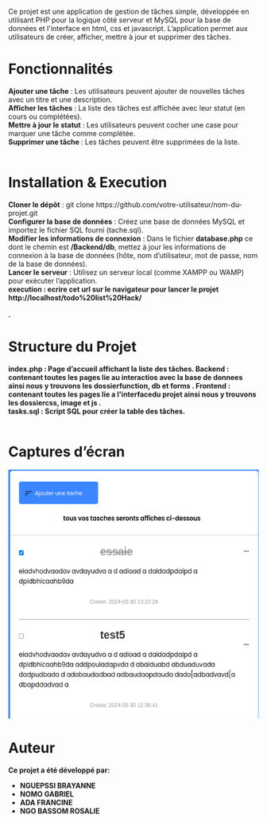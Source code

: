 
<P> Ce projet est une application de gestion de tâches simple, développée en utilisant PHP pour la logique côté serveur et MySQL pour la base de données et l'interface en html, css et javascript. L’application permet aux utilisateurs de créer, afficher, mettre à jour et supprimer des tâches.</P>

<h1> Fonctionnalités </h1>
<strong>Ajouter une tâche</strong> : Les utilisateurs peuvent ajouter de nouvelles tâches avec un titre et une description.<br/>
<strong>Afficher les tâches</strong> : La liste des tâches est affichée avec leur statut (en cours ou complétées).<br>
<strong> Mettre à jour le statut</strong> : Les utilisateurs peuvent cocher une case pour marquer une tâche comme complétée. <br>
<strong>Supprimer une tâche </strong> : Les tâches peuvent être supprimées de la liste.<br><br>

<h1> Installation & Execution </h1>
<strong>Cloner le dépôt</strong> : git clone https://github.com/votre-utilisateur/nom-du-projet.git<br>
<strong>Configurer la base de données</strong> : Créez une base de données MySQL et importez le fichier SQL fourni (tache.sql). <br>
<strong>Modifier les informations de connexion</strong> : Dans le fichier <strong>database.php</strong> ce dont le chemin est <strong>/Backend/db</strong>, mettez à jour les informations de connexion à la base de données (hôte, nom d’utilisateur, mot de passe, nom de la base de données).<br>
<strong>Lancer le serveur</strong> : Utilisez un serveur local (comme XAMPP ou WAMP) pour exécuter l’application.<BR>
<strong>execution<strong> : ecrire cet url sur le navigateur pour lancer le projet <strong>http://localhost/todo%20list%20Hack/</strong><br><br>.


<h1>Structure du Projet</h1>
<strong>index.php</strong> : Page d’accueil affichant la liste des tâches.
<strong>Backend</strong> : contenant toutes les pages lie au interactios avec la base de donnees ainsi nous y trouvons les dossier<strong>function, db et forms </strong>.<brb>
<strong>Frontend</strong> : contenant toutes les pages lie a l'interfacedu projet ainsi nous y trouvons les dossier<strong>css, image et js </strong>.<br>
<strong>tasks.sql</strong> : Script SQL pour créer la table des tâches. <br><br>


<h1> Captures d’écran </h1>
<img src="./Frontend/image/image.png" width="100%" height="500">


<h1>Auteur</h1>
Ce projet a été développé par:
 <ul>
    <li>NGUEPSSI BRAYANNE</li>
    <li>NOMO GABRIEL</li>
    <li>ADA FRANCINE</li>
    <li>NGO BASSOM ROSALIE</li>
 </ul>